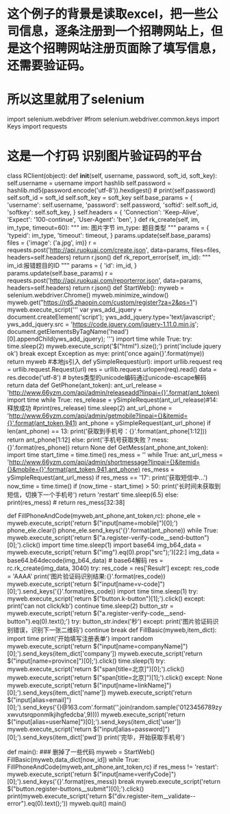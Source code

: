 # 这个例子的背景是读取excel，把一些公司信息，逐条注册到一个招聘网站上，但是这个招聘网站注册页面除了填写信息，还需要验证码。
# 所以这里就用了selenium

import selenium.webdriver
#from selenium.webdriver.common.keys import Keys
import requests

# 这是一个打码 识别图片验证码的平台
class RClient(object):
    def __init__(self, username, password, soft_id, soft_key):
        self.username = username
        import hashlib
        self.password = hashlib.md5(password.encode('utf-8')).hexdigest()
        # print(self.password)
        self.soft_id = soft_id
        self.soft_key = soft_key
        self.base_params = {
            'username': self.username,
            'password': self.password,
            'softid': self.soft_id,
            'softkey': self.soft_key,
        }
        self.headers = {
            'Connection': 'Keep-Alive',
            'Expect': '100-continue',
            'User-Agent': 'ben',
        }
    def rk_create(self, im, im_type, timeout=60):
        """
        im: 图片字节
        im_type: 题目类型
        """
        params = {
            'typeid': im_type,
            'timeout': timeout,
        }
        params.update(self.base_params)
        files = {'image': ('a.jpg', im)}
        r = requests.post('http://api.ruokuai.com/create.json', data=params, files=files, headers=self.headers)
        return r.json()
    def rk_report_error(self, im_id):
        """
        im_id:报错题目的ID
        """
        params = {
            'id': im_id,
        }
        params.update(self.base_params)
        r = requests.post('http://api.ruokuai.com/reporterror.json', data=params, headers=self.headers)
        return r.json()
def StartWeb():
    myweb = selenium.webdriver.Chrome()
    myweb.minimize_window()
    myweb.get("https://rd5.zhaopin.com/custom/register?za=2&ps=1")
    myweb.execute_script('''
var yws_add_jquery = document.createElement('script');
yws_add_jquery.type='text/javascript';
yws_add_jquery.src = 'https://code.jquery.com/jquery-1.11.0.min.js';
document.getElementsByTagName('head')[0].appendChild(yws_add_jquery);
''')
    import time
    while True:
        try:
            time.sleep(2)
            myweb.execute_script('$("html").size();')
            print('include jquery ok')
            break
        except Exception as mye:
            print('once again{}'.format(mye))
    return myweb
#本地js引入
def ySimpleRequest(url):
    import urllib.request
    req = urllib.request.Request(url)
    res = urllib.request.urlopen(req).read()
    data = res.decode('utf-8')  # bytes类型的unicode编码通过unicode-escape解码
    return data
def GetPhone(ant_token):
    ant_url_release = 'http://www.66yzm.com/api/admin/releaseadd?linpai={}'.format(ant_token)
    import time
    while True:
        res_release = ySimpleRequest(ant_url_release)#14:释放成功
        #print(res_release)
        time.sleep(2)
        ant_url_phone = 'http://www.66yzm.com/api/admin/getmobile?linpai={}&itemid={}'.format(ant_token,941)
        ant_phone = ySimpleRequest(ant_url_phone)
        if len(ant_phone) == 13:
            print('获取到手机号：{}'.format(ant_phone[1:12]))
            return ant_phone[1:12]
        else:
            print('手机号获取失败？mess: {}'.format(res_phone))
    return None
def GetMess(ant_phone,ant_token):
    import time
    start_time = time.time()
    res_mess = ''
    while True:
        ant_url_mess = 'http://www.66yzm.com/api/admin/shortmessage?linpai={}&itemid={}&mobile={}'.format(ant_token,941,ant_phone)
        res_mess = ySimpleRequest(ant_url_mess)
        if res_mess == '17':
            print('获取短信中...')
            now_time = time.time()
            if (now_time - start_time) > 50:
                print('长时间未获取到短信，切换下一个手机号')
                return 'restart'
            time.sleep(6.5)
        else:
            print(res_mess) #
            return res_mess[32:38]
    
def FillPhoneAndCode(myweb,ant_phone,ant_token,rc):
    phone_ele = myweb.execute_script('return $("input[name=mobile]")[0];')
    phone_ele.clear()
    phone_ele.send_keys('{}'.format(ant_phone))
    while True:
        myweb.execute_script('return $("a.register-verify-code__send-button")[0];').click()
        import time
        time.sleep(1)
        import base64
        img_b64_data = myweb.execute_script('return $("img").eq(0).prop("src");')[22:]
        img_data = base64.b64decode(img_b64_data)  # base64解码
        res = rc.rk_create(img_data, 3040)
        try:
            res_code = res['Result']
        except:
            res_code = 'AAAA'
        print('图片验证码识别结果:{}'.format(res_code))
        myweb.execute_script('return $("input[name=v-code]")[0];').send_keys('{}'.format(res_code))
        import time
        time.sleep(1)
        try:
            myweb.execute_script('return $("button.k-button")[1];').click()
        except:
            print('can not click/kb')
            continue
        time.sleep(2)
        button_str = myweb.execute_script('return $("a.register-verify-code__send-button").eq(0).text();')
        try:
            button_str.index('秒')
        except:
            print('图片验证码识别错误，识别下一张二维码')
            continue
        break
def FillBasic(myweb,item_dict):
    import time
    print('开始填写注册表单')
    import random
    myweb.execute_script('return $("input[name=companyName]")[0];').send_keys(item_dict['company'])
    myweb.execute_script('return $("input[name=province]")[0];').click()
    time.sleep(1)
    try:
        myweb.execute_script('return $("span[title=北京]")[0];').click()
        myweb.execute_script('return $("span[title=北京]")[1];').click()
    except:
        None
    myweb.execute_script('return $("input[name=linkName]")[0];').send_keys(item_dict['name'])
    myweb.execute_script('return $("input[alias=email]")[0];').send_keys('{}@163.com'.format(''.join(random.sample('0123456789zyxwvutsrqponmlkjihgfedcba',9))))
    myweb.execute_script('return $("input[alias=userName]")[0];').send_keys(item_dict['user'])
    myweb.execute_script('return $("input[alias=password]")[0];').send_keys(item_dict['pwd'])
    print('完毕，开始获取手机号')
    
def main():
    ### 删掉了一些代码
        myweb = StartWeb()
        FillBasic(myweb,data_dict[now_id])
        while True:
            FillPhoneAndCode(myweb,ant_phone,ant_token,rc)
            if res_mess != 'restart':
                myweb.execute_script('return $("input[name=verifyCode]")[0];').send_keys('{}'.format(res_mess))
                break
        myweb.execute_script('return $("button.register-buttons__submit")[0];').click()
        print(myweb.execute_script('return $("div.register-item__validate--error").eq(0).text();'))
        myweb.quit()
main()

